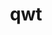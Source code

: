 ---
title: "qwt"
layout: cache
categories: [package, v0.19]
meta: {"versions": ["6.1.6"], "compilers": ["gcc@=7.5.0"], "oss": ["ubuntu18.04"], "platforms": ["linux"], "targets": ["x86_64"], "stacks": ["data-vis-sdk"], "num_specs": 1, "num_specs_by_stack": {"data-vis-sdk": 1}}
spec_details: [{"hash": "gzubl4w4zbel7fe7jews2qczrauxtr5w", "compiler": "gcc@=7.5.0", "versions": ["6.1.6"], "os": "ubuntu18.04", "platform": "linux", "target": "x86_64", "variants": ["build_system=qmake", "~designer", "patches=73df727"], "stacks": ["data-vis-sdk"], "size": "-", "tarball": "https://binaries.spack.io/releases/v0.19/build_cache/linux-ubuntu18.04-x86_64/gcc-7.5.0/qwt-6.1.6/linux-ubuntu18.04-x86_64-gcc-7.5.0-qwt-6.1.6-gzubl4w4zbel7fe7jews2qczrauxtr5w.spack"}]
---